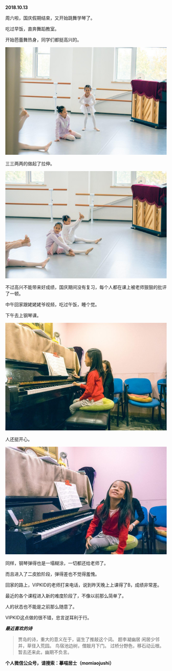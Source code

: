 
          
            
**2018.10.13**

周六啦，国庆假期结束，又开始跳舞学琴了。

吃过早饭，直奔舞蹈教室。

开始芭蕾舞热身，同学们都挺高兴的。




![](img/51001-27b6e853f073ed5b.jpg)




三三两两的做起了拉伸。




![](img/51001-90203267250120b5.jpg)




不过高兴不能带来好成绩，国庆期间没有复习，每个人都在课上被老师狠狠的批评了一顿。

中午回家跟姥姥姥爷视频，吃过午饭，睡个觉。

下午去上钢琴课。




![](img/51001-afa1d0d70a3c9450.jpg)




人还挺开心。




![](img/51001-bad8b7605669ee28.jpg)




同样，钢琴弹得也是一塌糊涂，一切都还给老师了。

而且进入了二皮脸阶段，弹得差也不觉得羞愧。

回家的路上，VIPKID的老师打来电话，说到昨天晚上上课得了B，成绩非常差。

最近的各个课程进入新的难度阶段了，不像以前那么简单了。

人的状态也不能是之前那么随意了。

VIPKID这点做的很不错，忠言逆耳利于行。


***最近喜欢的诗***
>贾岛的诗，重大的意义在于，诞生了推敲这个词。
题李凝幽居
闲居少邻并，草径入荒园。
鸟宿池边树，僧敲月下门。
过桥分野色，移石动云根。
暂去还来此，幽期不负言。




**个人微信公众号，请搜索：摹喵居士（momiaojushi）**

          
        